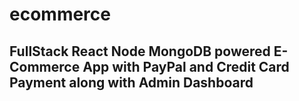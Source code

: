 # ecommerce

## FullStack React Node MongoDB powered E-Commerce App with PayPal and Credit Card Payment along with Admin Dashboard
